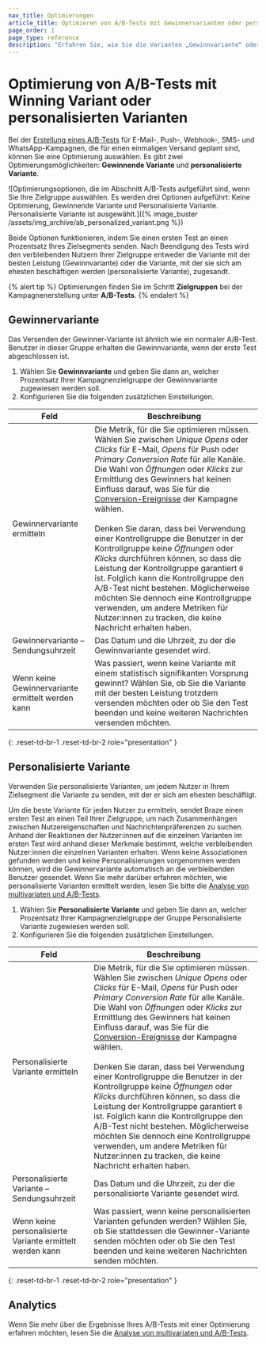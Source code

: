 ```yaml
---
nav_title: Optimierungen
article_title: Optimieren von A/B-Tests mit Gewinnervarianten oder personalisierten Varianten
page_order: 1
page_type: reference
description: "Erfahren Sie, wie Sie die Varianten „Gewinnvariante“ oder „Personalisierte Variante“ bei der Erstellung von multivariaten und A/B-Tests verwenden können."
---
```


# Optimierung von A/B-Tests mit Winning Variant oder personalisierten Varianten

Bei der [Erstellung eines A/B-Tests]({{site.baseurl}}/user_guide/engagement_tools/testing/multivariant_testing/create_multivariate_campaign/) für E-Mail-, Push-, Webhook-, SMS- und WhatsApp-Kampagnen, die für einen einmaligen Versand geplant sind, können Sie eine Optimierung auswählen. Es gibt zwei Optimierungsmöglichkeiten: **Gewinnende Variante** und **personalisierte Variante**.

\![Optimierungsoptionen, die im Abschnitt A/B-Tests aufgeführt sind, wenn Sie Ihre Zielgruppe auswählen. Es werden drei Optionen aufgeführt: Keine Optimierung, Gewinnende Variante und Personalisierte Variante. Personalisierte Variante ist ausgewählt.]({% image_buster /assets/img_archive/ab_personalized_variant.png %})

Beide Optionen funktionieren, indem Sie einen ersten Test an einen Prozentsatz Ihres Zielsegments senden. Nach Beendigung des Tests wird den verbleibenden Nutzern Ihrer Zielgruppe entweder die Variante mit der besten Leistung (Gewinnvariante) oder die Variante, mit der sie sich am ehesten beschäftigen werden (personalisierte Variante), zugesandt.

{% alert tip %}
Optimierungen finden Sie im Schritt **Zielgruppen** bei der Kampagnenerstellung unter **A/B-Tests**.
{% endalert %}

## Gewinnervariante

Das Versenden der Gewinner-Variante ist ähnlich wie ein normaler A/B-Test. Benutzer in dieser Gruppe erhalten die Gewinnvariante, wenn der erste Test abgeschlossen ist.

1. Wählen Sie **Gewinnvariante** und geben Sie dann an, welcher Prozentsatz Ihrer Kampagnenzielgruppe der Gewinnvariante zugewiesen werden soll.
2. Konfigurieren Sie die folgenden zusätzlichen Einstellungen.

| Feld | Beschreibung |
| --- | --- | 
| Gewinnervariante ermitteln | Die Metrik, für die Sie optimieren müssen. Wählen Sie zwischen *Unique Opens* oder *Clicks* für E-Mail, *Opens* für Push oder *Primary Conversion Rate* für alle Kanäle. Die Wahl von *Öffnungen* oder *Klicks* zur Ermittlung des Gewinners hat keinen Einfluss darauf, was Sie für die [Conversion-Ereignisse]({{site.baseurl}}/user_guide/engagement_tools/messaging_fundamentals/conversion_events/) der Kampagne wählen. <br><br>Denken Sie daran, dass bei Verwendung einer Kontrollgruppe die Benutzer in der Kontrollgruppe keine *Öffnungen* oder *Klicks* durchführen können, so dass die Leistung der Kontrollgruppe garantiert `0` ist. Folglich kann die Kontrollgruppe den A/B-Test nicht bestehen. Möglicherweise möchten Sie dennoch eine Kontrollgruppe verwenden, um andere Metriken für Nutzer:innen zu tracken, die keine Nachricht erhalten haben. |
| Gewinnervariante – Sendungsuhrzeit | Das Datum und die Uhrzeit, zu der die Gewinnvariante gesendet wird. |
| Wenn keine Gewinnervariante ermittelt werden kann | Was passiert, wenn keine Variante mit einem statistisch signifikanten Vorsprung gewinnt? Wählen Sie, ob Sie die Variante mit der besten Leistung trotzdem versenden möchten oder ob Sie den Test beenden und keine weiteren Nachrichten versenden möchten. |
{: .reset-td-br-1 .reset-td-br-2 role="presentation" }

## Personalisierte Variante

Verwenden Sie personalisierte Varianten, um jedem Nutzer in Ihrem Zielsegment die Variante zu senden, mit der er sich am ehesten beschäftigt.

Um die beste Variante für jeden Nutzer zu ermitteln, sendet Braze einen ersten Test an einen Teil Ihrer Zielgruppe, um nach Zusammenhängen zwischen Nutzereigenschaften und Nachrichtenpräferenzen zu suchen. Anhand der Reaktionen der Nutzer:innen auf die einzelnen Varianten im ersten Test wird anhand dieser Merkmale bestimmt, welche verbleibenden Nutzer:innen die einzelnen Varianten erhalten. Wenn keine Assoziationen gefunden werden und keine Personalisierungen vorgenommen werden können, wird die Gewinnervariante automatisch an die verbleibenden Benutzer gesendet. Wenn Sie mehr darüber erfahren möchten, wie personalisierte Varianten ermittelt werden, lesen Sie bitte die [Analyse von multivariaten und A/B-Tests]({{site.baseurl}}/user_guide/engagement_tools/testing/multivariant_testing/multivariate_analytics/#personalized-variant).

1. Wählen Sie **Personalisierte Variante** und geben Sie dann an, welcher Prozentsatz Ihrer Kampagnenzielgruppe der Gruppe Personalisierte Variante zugewiesen werden soll.
2. Konfigurieren Sie die folgenden zusätzlichen Einstellungen.

| Feld | Beschreibung |
| --- | --- | 
| Personalisierte Variante ermitteln | Die Metrik, für die Sie optimieren müssen. Wählen Sie zwischen *Unique Opens* oder *Clicks* für E-Mail, *Opens* für Push oder *Primary Conversion Rate* für alle Kanäle. Die Wahl von *Öffnungen* oder *Klicks* zur Ermittlung des Gewinners hat keinen Einfluss darauf, was Sie für die [Conversion-Ereignisse]({{site.baseurl}}/user_guide/engagement_tools/campaigns/testing_and_more/conversion_events/#conversion-events) der Kampagne wählen. <br><br>Denken Sie daran, dass bei Verwendung einer Kontrollgruppe die Benutzer in der Kontrollgruppe keine *Öffnungen* oder *Klicks* durchführen können, so dass die Leistung der Kontrollgruppe garantiert `0` ist. Folglich kann die Kontrollgruppe den A/B-Test nicht bestehen. Möglicherweise möchten Sie dennoch eine Kontrollgruppe verwenden, um andere Metriken für Nutzer:innen zu tracken, die keine Nachricht erhalten haben. |
| Personalisierte Variante – Sendungsuhrzeit | Das Datum und die Uhrzeit, zu der die personalisierte Variante gesendet wird. |
| Wenn keine personalisierte Variante ermittelt werden kann | Was passiert, wenn keine personalisierten Varianten gefunden werden? Wählen Sie, ob Sie stattdessen die Gewinner-Variante senden möchten oder ob Sie den Test beenden und keine weiteren Nachrichten senden möchten. |
{: .reset-td-br-1 .reset-td-br-2 role="presentation" }

## Analytics

Wenn Sie mehr über die Ergebnisse Ihres A/B-Tests mit einer Optimierung erfahren möchten, lesen Sie die [Analyse von multivariaten und A/B-Tests]({{site.baseurl}}/user_guide/engagement_tools/testing/multivariant_testing/multivariate_analytics/).

